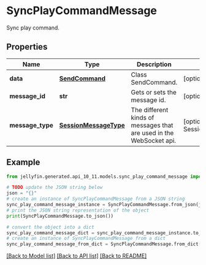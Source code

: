# SyncPlayCommandMessage

Sync play command.

## Properties

Name | Type | Description | Notes
------------ | ------------- | ------------- | -------------
**data** | [**SendCommand**](SendCommand.md) | Class SendCommand. | [optional] 
**message_id** | **str** | Gets or sets the message id. | [optional] 
**message_type** | [**SessionMessageType**](SessionMessageType.md) | The different kinds of messages that are used in the WebSocket api. | [optional] [readonly] [default to SessionMessageType.SYNCPLAYCOMMAND]

## Example

```python
from jellyfin.generated.api_10_11.models.sync_play_command_message import SyncPlayCommandMessage

# TODO update the JSON string below
json = "{}"
# create an instance of SyncPlayCommandMessage from a JSON string
sync_play_command_message_instance = SyncPlayCommandMessage.from_json(json)
# print the JSON string representation of the object
print(SyncPlayCommandMessage.to_json())

# convert the object into a dict
sync_play_command_message_dict = sync_play_command_message_instance.to_dict()
# create an instance of SyncPlayCommandMessage from a dict
sync_play_command_message_from_dict = SyncPlayCommandMessage.from_dict(sync_play_command_message_dict)
```
[[Back to Model list]](../README.md#documentation-for-models) [[Back to API list]](../README.md#documentation-for-api-endpoints) [[Back to README]](../README.md)


